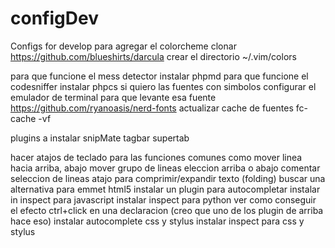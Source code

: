 # configDev
Configs for develop
para agregar el colorcheme clonar https://github.com/blueshirts/darcula
crear el directorio ~/.vim/colors

para que funcione el mess detector instalar phpmd 
para que funcione el codesniffer instalar phpcs
si quiero las fuentes con simbolos configurar el emulador de terminal para que levante esa fuente
https://github.com/ryanoasis/nerd-fonts 
actualizar cache de fuentes fc-cache -vf








plugins a instalar
snipMate
tagbar
supertab

hacer atajos de teclado para las funciones comunes como mover linea hacia arriba, abajo
mover grupo de lineas eleccion arriba o abajo 
comentar seleccion de lineas
atajo para comprimir/expandir texto (folding)
buscar una alternativa para emmet html5
instalar un plugin para autocompletar
instalar in inspect para javascript
instalar inspect para python
ver como conseguir el efecto ctrl+click en una declaracion (creo que uno de los plugin de arriba hace eso)
instalar autocomplete css y stylus
instalar inspect para css y stylus

